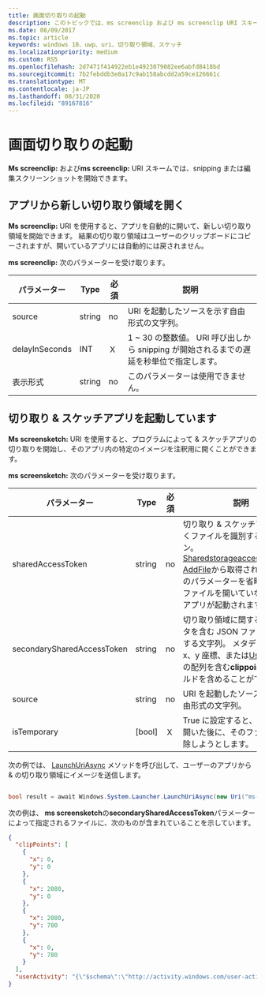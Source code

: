 ```yaml
---
title: 画面切り取りの起動
description: このトピックでは、ms screenclip および ms screenclip URI スキームについて説明します。 アプリでは、これらの URI スキームを使用して、切り取り & スケッチアプリを起動したり、新しい切り取り領域を開いたりすることができます。
ms.date: 08/09/2017
ms.topic: article
keywords: windows 10、uwp、uri、切り取り領域、スケッチ
ms.localizationpriority: medium
ms.custom: RS5
ms.openlocfilehash: 2d7471f414922eb1e4923079082ee6abfd8418bd
ms.sourcegitcommit: 7b2febddb3e8a17c9ab158abcdd2a59ce126661c
ms.translationtype: MT
ms.contentlocale: ja-JP
ms.lasthandoff: 08/31/2020
ms.locfileid: "89167816"
---
```

# <a name="launch-screen-snipping"></a>画面切り取りの起動

**Ms screenclip:** および**ms screenclip:** URI スキームでは、snipping または編集スクリーンショットを開始できます。

## <a name="open-a-new-snip-from-your-app"></a>アプリから新しい切り取り領域を開く

**Ms screenclip:** URI を使用すると、アプリを自動的に開いて、新しい切り取り領域を開始できます。 結果の切り取り領域はユーザーのクリップボードにコピーされますが、開いているアプリには自動的には戻されません。

**ms screenclip:** 次のパラメーターを受け取ります。

| パラメーター | Type | 必須 | 説明 |
| --- | --- | --- | --- |
| source | string | no | URI を起動したソースを示す自由形式の文字列。 |
| delayInSeconds | INT | Ｘ | 1 ~ 30 の整数値。 URI 呼び出しから snipping が開始されるまでの遅延を秒単位で指定します。 |
| 表示形式 | string | no | このパラメーターは使用できません。 |

## <a name="launching-the-snip--sketch-app"></a>切り取り & スケッチアプリを起動しています

**Ms screensketch:** URI を使用すると、プログラムによって & スケッチアプリの切り取りを開始し、そのアプリ内の特定のイメージを注釈用に開くことができます。

**ms screensketch:** 次のパラメーターを受け取ります。

| パラメーター | Type | 必須 | 説明 |
| --- | --- | --- | --- |
| sharedAccessToken | string | no | 切り取り & スケッチアプリで開くファイルを識別するトークン。 [Sharedstorageaccessmanager. AddFile](/uwp/api/windows.applicationmodel.datatransfer.sharedstorageaccessmanager.addfile)から取得されます。 このパラメーターを省略すると、ファイルを開いていない状態でアプリが起動されます。 |
| secondarySharedAccessToken | string | no | 切り取り領域に関するメタデータを含む JSON ファイルを識別する文字列。 メタデータには、x、y 座標、または[Useractivity](/uwp/api/windows.applicationmodel.useractivities.useractivity)の配列を含む**clippoints**フィールドを含めることができます。 |
| source | string | no | URI を起動したソースを示す自由形式の文字列。 |
| isTemporary | [bool] | Ｘ | True に設定すると、ファイルを開いた後に、そのファイルを削除しようとします。 |

次の例では、 [LaunchUriAsync](/uwp/api/Windows.System.Launcher#Windows_System_Launcher_LaunchUriAsync_Windows_Foundation_Uri_) メソッドを呼び出して、ユーザーのアプリから & の切り取り領域にイメージを送信します。

```csharp

bool result = await Windows.System.Launcher.LaunchUriAsync(new Uri("ms-screensketch:edit?source=MyApp&isTemporary=false&sharedAccessToken=2C37ADDA-B054-40B5-8B38-11CED1E1A2D"));

```

次の例は、 **ms screensketch**の**secondarySharedAccessToken**パラメーターによって指定されるファイルに、次のものが含まれていることを示しています。

```json
{
  "clipPoints": [
    {
      "x": 0,
      "y": 0
    },
    {
      "x": 2080,
      "y": 0
    },
    {
      "x": 2080,
      "y": 780
    },
    {
      "x": 0,
      "y": 780
    }
  ],
  "userActivity": "{\"$schema\":\"http://activity.windows.com/user-activity.json\",\"UserActivity\":\"type\",\"1.0\":\"version\",\"cross-platform-identifiers\":[{\"platform\":\"windows_universal\",\"application\":\"Microsoft.MicrosoftEdge_8wekyb3d8bbwe!MicrosoftEdge\"},{\"platform\":\"host\",\"application\":\"edge.activity.windows.com\"}],\"activationUrl\":\"microsoft-edge:https://support.microsoft.com/help/13776/windows-use-snipping-tool-to-capture-screenshots\",\"contentUrl\":\"https://support.microsoft.com/help/13776/windows-use-snipping-tool-to-capture-screenshots\",\"visualElements\":{\"attribution\":{\"iconUrl\":\"https://www.microsoft.com/favicon.ico?v2\",\"alternateText\":\"microsoft.com\"},\"description\":\"https://support.microsoft.com/help/13776/windows-use-snipping-tool-to-capture-screenshots\",\"backgroundColor\":\"#FF0078D7\",\"displayText\":\"Use snipping tool to capture screenshots - Windows Help\",\"content\":{\"$schema\":\"http://adaptivecards.io/schemas/adaptive-card.json\",\"type\":\"AdaptiveCard\",\"version\":\"1.0\",\"body\":[{\"type\":\"Container\",\"items\":[{\"type\":\"TextBlock\",\"text\":\"Use snipping tool to capture screenshots - Windows Help\",\"weight\":\"bolder\",\"size\":\"large\",\"wrap\":true,\"maxLines\":3},{\"type\":\"TextBlock\",\"text\":\"https://support.microsoft.com/help/13776/windows-use-snipping-tool-to-capture-screenshots\",\"size\":\"normal\",\"wrap\":true,\"maxLines\":3}]}]}},\"isRoamable\":true,\"appActivityId\":\"https://support.microsoft.com/help/13776/windows-use-snipping-tool-to-capture-screenshots\"}"
}

```